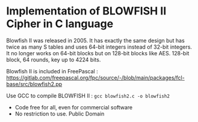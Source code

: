 # Implementation of BLOWFISH II Cipher in C language

Blowfish II was released in 2005. It has exactly the same design but has twice as many S tables and uses 64-bit integers instead of 32-bit integers. It no longer works on 64-bit blocks but on 128-bit blocks like AES.
128-bit block, 64 rounds, key up to 4224 bits.

Blowfish II is included in FreePascal : 
https://gitlab.com/freepascal.org/fpc/source/-/blob/main/packages/fcl-base/src/blowfish2.pp

Use GCC to compile BLOWFISH II :
`gcc blowfish2.c -o blowfish2`

 * Code free for all, even for commercial software 
 * No restriction to use. Public Domain
   
